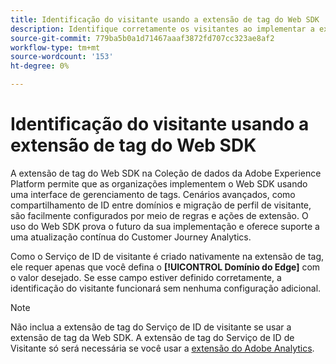 ```yaml
---
title: Identificação do visitante usando a extensão de tag do Web SDK
description: Identifique corretamente os visitantes ao implementar a extensão de tag do Web SDK.
source-git-commit: 779ba5b0a1d71467aaaf3872fd707cc323ae8af2
workflow-type: tm+mt
source-wordcount: '153'
ht-degree: 0%

---
```


# Identificação do visitante usando a extensão de tag do Web SDK

A extensão de tag do Web SDK na Coleção de dados da Adobe Experience Platform permite que as organizações implementem o Web SDK usando uma interface de gerenciamento de tags. Cenários avançados, como compartilhamento de ID entre domínios e migração de perfil de visitante, são facilmente configurados por meio de regras e ações de extensão. O uso do Web SDK prova o futuro da sua implementação e oferece suporte a uma atualização contínua do Customer Journey Analytics.

Como o Serviço de ID de visitante é criado nativamente na extensão de tag, ele requer apenas que você defina o **[!UICONTROL Domínio do Edge]** com o valor desejado. Se esse campo estiver definido corretamente, a identificação do visitante funcionará sem nenhuma configuração adicional.

>[!NOTE]
>
>Não inclua a extensão de tag do Serviço de ID de visitante se usar a extensão de tag da Web SDK. A extensão de tag do Serviço de ID de Visitante só será necessária se você usar a [extensão do Adobe Analytics](analytics-extension.md).
